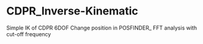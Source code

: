 # CDPR_Inverse-Kinematic
Simple IK of CDPR 6DOF
Change position in POSFINDER_
FFT analysis with cut-off frequency
